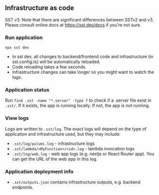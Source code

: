 <!-- BEGIN PLUGIN sst.v3

- Plugin for SST version 3 (https://sst.dev)
- "SST is a framework that makes it easy to build modern full-stack applications on your own infrastructure"
- An application uses SST version 3 if it depends on `sst` version 3.x in package.json

NOTE FOR HUMANS!

Ensure that the `dev` command in `package.json` ends with ` > .sst/log/web.log 2>&1`. This captures the output of the local web server (e.g. vite) to a log file that the agent can read. This will be addressed in https://github.com/sst/sst/pull/5898.

-->

## Infrastructure as code

SST v3. Note that there are significant differences between SSTv2 and v3. Please consult online docs at https://sst.dev/docs if you're not sure.

### Run application

`npx sst dev`

- In sst dev, all changes to backend/frontend code and infrastructure (in sst.config.ts) will be automatically reloaded. 
- Code reloading takes a few seconds. 
- Infrastructure changes can take longer so you might want to watch the logs.

### Application status

Run `find .sst -name "*.server" -type f` to check if a .server file exist in `.sst/`. If it exists, the app is running locally. If not, the app is not running. 

### View logs

Logs are written to `.sst/log`. The exact logs will depend on the type of application and infrastructure used, but they may include:

- `.sst/log/pulumi.log` - infrastructure logs
- `.sst/lambda/<MyFunction>/<id>.log` - lambda invocation logs
- `.sst/log/web.log` - web app logs (e.g. nextjs or React Router app). You can get the URL of the web app in this log.

### Application deployment info

- `.sst/outputs.json` contains infrastructure outputs, e.g. backend endpoints.

<!-- END PLUGIN sst.v3 -->